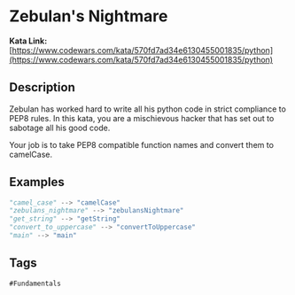 # Zebulan's Nightmare

**Kata Link:** [https://www.codewars.com/kata/570fd7ad34e6130455001835/python](https://www.codewars.com/kata/570fd7ad34e6130455001835/python)

## Description

Zebulan has worked hard to write all his python code in strict compliance to PEP8 rules. In this kata, you are a mischievous hacker that has set out to sabotage all his good code.

Your job is to take PEP8 compatible function names and convert them to camelCase.

## Examples

```python
"camel_case" --> "camelCase"
"zebulans_nightmare" --> "zebulansNightmare"
"get_string" --> "getString"
"convert_to_uppercase" --> "convertToUppercase"
"main" --> "main"
```

## Tags

`#Fundamentals`